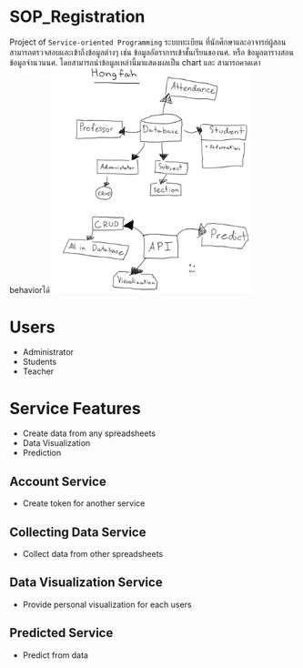 # SOP_Registration
Project of `Service-oriented Programming`
    ระบบทะเบียน ที่นักศึกษาและอาจารย์ผู้สอนสามารถตรวจสอบและเข้าถึงข้อมูลต่างๆ เช่น ข้อมูลอัตราการเข้าชั้นเรียนของนศ. หรือ ข้อมูลตารางสอน ข้อมูลจำนวนนศ. โดยสามารถนำข้อมูลเหล่านี้มาแสดงผลเป็น chart และ สามารถคาดเดา behaviorได้
<img src="./asset/IMG_0013.PNG" width="350px">

# Users
- Administrator
- Students
- Teacher 
# Service Features
- Create data from any spreadsheets
- Data Visualization
- Prediction
## Account Service
- Create token for another service
## Collecting Data Service
- Collect data from other spreadsheets
## Data Visualization Service
- Provide personal visualization for each users
## Predicted Service
- Predict from data